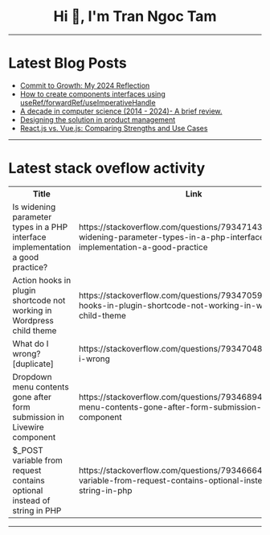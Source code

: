 <h1 align="center">Hi 👋, I'm Tran Ngoc Tam</h1>

---

# Latest Blog Posts 
<!-- BLOG-POST-LIST:START -->
- [Commit to Growth: My 2024 Reflection](https://dev.to/lymah/commit-to-growth-my-2024-reflection-1n1n)
- [How to create components interfaces using useRef/forwardRef/useImperativeHandle](https://dev.to/matias-tanguito/how-to-create-components-interfaces-using-userefforwardrefuseimperativehandle-3app)
- [A decade in computer science &lpar;2014 - 2024&rpar;- A brief review.](https://dev.to/saonideb/a-decade-in-computer-science-2014-2024-a-brief-review-2lah)
- [Designing the solution in product management](https://dev.to/wdp/designing-the-solution-in-product-management-38i2)
- [React.js vs. Vue.js: Comparing Strengths and Use Cases](https://dev.to/lucky_6400/reactjs-vs-vuejs-comparing-strengths-and-use-cases-1bk4)
<!-- BLOG-POST-LIST:END -->

---

# Latest stack oveflow activity
<table>
  <tr><th>Title</th><th>Link</th></tr>
  <!-- STACKOVERFLOW:START --><tr><td>Is widening parameter types in a PHP interface implementation a good practice?</td><td>https://stackoverflow.com/questions/79347143/is-widening-parameter-types-in-a-php-interface-implementation-a-good-practice</td></tr><tr><td>Action hooks in plugin shortcode not working in Wordpress child theme</td><td>https://stackoverflow.com/questions/79347059/action-hooks-in-plugin-shortcode-not-working-in-wordpress-child-theme</td></tr><tr><td>What do I wrong? [duplicate]</td><td>https://stackoverflow.com/questions/79347048/what-do-i-wrong</td></tr><tr><td>Dropdown menu contents gone after form submission in Livewire component</td><td>https://stackoverflow.com/questions/79346894/dropdown-menu-contents-gone-after-form-submission-in-livewire-component</td></tr><tr><td>$_POST variable from request contains optional instead of string in PHP</td><td>https://stackoverflow.com/questions/79346664/post-variable-from-request-contains-optional-instead-of-string-in-php</td></tr><!-- STACKOVERFLOW:END -->
</table>

---


